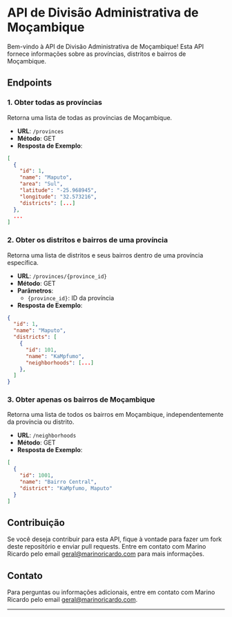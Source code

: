 # API de Divisão Administrativa de Moçambique

Bem-vindo à API de Divisão Administrativa de Moçambique! Esta API fornece informações sobre as províncias, distritos e bairros de Moçambique.

## Endpoints

### 1. Obter todas as províncias

Retorna uma lista de todas as províncias de Moçambique.

- **URL**: `/provinces`
- **Método**: GET
- **Resposta de Exemplo**:

```json
[
  {
    "id": 1,
    "name": "Maputo",
    "area": "Sul",
    "latitude": "-25.968945",
    "longitude": "32.573216",
    "districts": [...]
  },
  ...
]
```

### 2. Obter os distritos e bairros de uma província

Retorna uma lista de distritos e seus bairros dentro de uma província específica.

- **URL**: `/provinces/{province_id}`
- **Método**: GET
- **Parâmetros**:
    - `{province_id}`: ID da província
- **Resposta de Exemplo**:

```json
{
  "id": 1,
  "name": "Maputo",
  "districts": [
    {
      "id": 101,
      "name": "KaMpfumo",
      "neighborhoods": [...]
    },
  ]
}
```

### 3. Obter apenas os bairros de Moçambique

Retorna uma lista de todos os bairros em Moçambique, independentemente da província ou distrito.

- **URL**: `/neighborhoods`
- **Método**: GET
- **Resposta de Exemplo**:

```json
[
  {
    "id": 1001,
    "name": "Bairro Central",
    "district": "KaMpfumo, Maputo"
  }
]
```

## Contribuição

Se você deseja contribuir para esta API, fique à vontade para fazer um fork deste repositório e enviar pull requests. Entre em contato com Marino Ricardo pelo email geral@marinoricardo.com para mais informações.

## Contato

Para perguntas ou informações adicionais, entre em contato com Marino Ricardo pelo email geral@marinoricardo.com.

---
